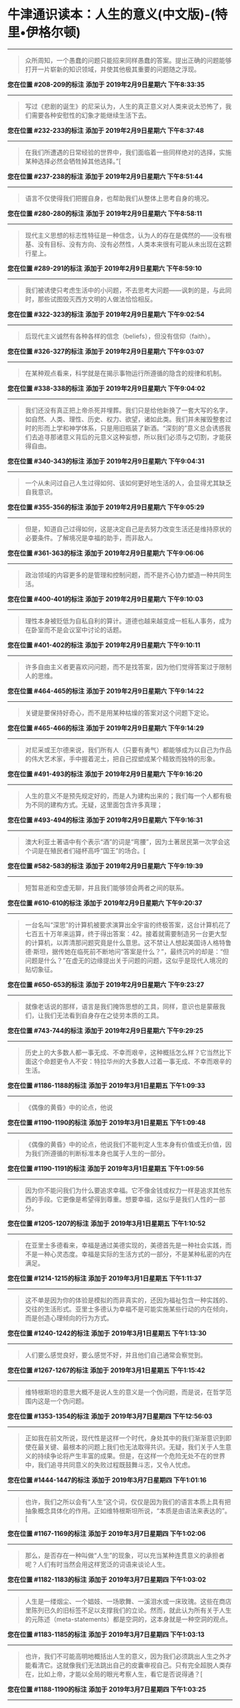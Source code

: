 # 牛津通识读本：人生的意义(中文版)-(特里•伊格尔顿)

---

> 众所周知，一个愚蠢的问题只能招来同样愚蠢的答案。提出正确的问题能够打开一片崭新的知识领域，并使其他极其重要的问题随之浮现。

**您在位置 #208-209的标注** **添加于 2019年2月9日星期六 下午8:33:35**

---

> 写过《悲剧的诞生》的尼采认为，人生的真正意义对人类来说太恐怖了，我们需要各种安慰性的幻象才能继续生活下去。

**您在位置 #232-233的标注** **添加于 2019年2月9日星期六 下午8:37:48**

---

> 在我们所遭遇的日常经验的世界中，我们面临着一些同样绝对的选择，实施某种选择必然会牺牲掉其他选择。”[

**您在位置 #237-238的标注** **添加于 2019年2月9日星期六 下午8:51:44**

---

> 语言不仅使得我们把握自身，也帮助我们从整体上思考自身的境况。

**您在位置 #280-280的标注** **添加于 2019年2月9日星期六 下午8:58:11**

---

> 现代主义思想的标志性特征是一种信念，认为人的存在是偶然的——没有根基、没有目标、没有方向、没有必然性，人类本来很有可能从未出现在这颗行星上。

**您在位置 #289-291的标注** **添加于 2019年2月9日星期六 下午8:59:10**

---

> 我们被诱使只考虑生活中的小问题，不去思考大问题——讽刺的是，与此同时，那些试图毁灭西方文明的人做法恰恰相反。

**您在位置 #322-323的标注** **添加于 2019年2月9日星期六 下午9:02:54**

---

> 后现代主义诚然有各种各样的信念（beliefs），但没有信仰（faith）。

**您在位置 #326-327的标注** **添加于 2019年2月9日星期六 下午9:03:07**

---

> 在某种观点看来，科学就是在揭示事物运行所遵循的隐含的规律和机制。

**您在位置 #338-338的标注** **添加于 2019年2月9日星期六 下午9:04:02**

---

> 我们还没有真正把上帝杀死并埋葬。我们只是给他新换了一套大写的名字，如自然、人类、理性、历史、权力、欲望，诸如此类。我们并未摧毁整套过时的形而上学和神学体系，只是用旧瓶装了新酒。“深刻的”意义总会诱惑我们去追寻那诸意义背后的元意义这种妄想，所以我们必须与之切割，才能获得自由。

**您在位置 #340-343的标注** **添加于 2019年2月9日星期六 下午9:04:31**

---

> 一个从未问过自己人生过得如何、该如何更好地生活的人，会显得尤其缺乏自我意识。

**您在位置 #355-356的标注** **添加于 2019年2月9日星期六 下午9:05:29**

---

> 但是，知道自己过得如何，这是决定自己是去努力改变生活还是维持原状的必要条件。了解境况是幸福的助手，而非敌人。

**您在位置 #361-363的标注** **添加于 2019年2月9日星期六 下午9:06:06**

---

> 政治领域的内容更多的是管理和控制问题，而不是齐心协力塑造一种共同生活。

**您在位置 #400-401的标注** **添加于 2019年2月9日星期六 下午9:10:03**

---

> 理性本身被贬低为自私自利的算计。道德也越来越变成一桩私人事务，成为在卧室而不是会议室中讨论的话题。

**您在位置 #401-402的标注** **添加于 2019年2月9日星期六 下午9:10:11**

---

> 许多自由主义者更喜欢问问题，而不是找答案，因为他们觉得答案过于限制人的思维。

**您在位置 #464-465的标注** **添加于 2019年2月9日星期六 下午9:14:22**

---

> 关键是要保持好奇心，而不是用某种枯燥的答案对这个问题下定论。

**您在位置 #465-466的标注** **添加于 2019年2月9日星期六 下午9:14:29**

---

> 对尼采或王尔德来说，我们所有人（只要有勇气）都能够成为以自己为作品的伟大艺术家，手中握着泥土，把自己捏塑成某个精致而独特的形象。

**您在位置 #491-493的标注** **添加于 2019年2月9日星期六 下午9:16:20**

---

> 人生的意义不是预先规定好的，而是人为建构出来的；我们每一个人都有极为不同的建构方式。无疑，这里面包含许多真理；

**您在位置 #493-494的标注** **添加于 2019年2月9日星期六 下午9:16:31**

---

> 澳大利亚土著语中有个表示“酒”的词是“弯腰”，因为土著居民第一次学会这个词是在殖民者们碰杯高呼“国王”的场合。[

**您在位置 #582-583的标注** **添加于 2019年2月9日星期六 下午9:19:39**

---

> 短暂易逝和空虚无聊，并且我们能够领会两者之间的联系。

**您在位置 #610-610的标注** **添加于 2019年2月9日星期六 下午9:20:37**

---

> 一台名叫“深思”的计算机被要求演算出全宇宙的终极答案，这台计算机花了七百五十万年来运算，终于得出答案：42。接着就需要制造另一台更大型的计算机，以弄清那问题究竟是什么意思。这不禁让人想起美国诗人格特鲁德·斯坦，据传她在临死前不断地问“答案是什么？”，最终沉吟的却是：“但问题是什么？”在虚无的边缘提出关于问题的问题，这似乎是现代人境况的贴切象征。

**您在位置 #650-653的标注** **添加于 2019年2月9日星期六 下午9:23:27**

---

> 就像老话说的那样，语言是我们掩饰思想的工具，同样，意识也是蒙蔽我们，让我们无法看到自身存在之徒劳本质的工具。

**您在位置 #743-744的标注** **添加于 2019年2月9日星期六 下午9:29:25**

---

> 历史上的大多数人都一事无成、不幸而艰辛，这种概括怎么样？它当然比下面这个命题更令人不安：特拉华州的大多数人过着一事无成、不幸而艰辛的生活。

**您在位置 #1186-1188的标注** **添加于 2019年3月1日星期五 下午1:09:33**

---

> 《偶像的黄昏》中的论点，他说

**您在位置 #1190-1190的标注** **添加于 2019年3月1日星期五 下午1:09:48**

---

> 《偶像的黄昏》中的论点，他说我们不能判定人生本身有价值或无价值，因为我们所遵循的判断标准本身也属于人生的一部分。

**您在位置 #1190-1191的标注** **添加于 2019年3月1日星期五 下午1:09:56**

---

> 因为你不能问我们为什么要追求幸福。它不像金钱或权力一样是追求其他东西的手段。它更像是希望得到尊重。想要幸福，这似乎是我们人性的一部分。

**您在位置 #1205-1207的标注** **添加于 2019年3月1日星期五 下午1:10:52**

---

> 在亚里士多德看来，幸福是通过美德实现的，美德首先是一种社会实践，而不是一种心灵态度。幸福是实际的生活方式的一部分，不是某种私密的内在满足。

**您在位置 #1214-1215的标注** **添加于 2019年3月1日星期五 下午1:11:37**

---

> 这不单是因为你的体验是模拟的而非真实的，还因为福祉包含一种实践的、交往的生活形式。亚里士多德认为幸福不是可能实施某些行动的内在倾向，而是创造心理倾向的行为方式。

**您在位置 #1240-1242的标注** **添加于 2019年3月1日星期五 下午1:13:30**

---

> 人们要么感觉良好，要么感觉不好，并且他们自己通常会察觉到。

**您在位置 #1267-1267的标注** **添加于 2019年3月1日星期五 下午1:15:42**

---

> 维特根斯坦的意思大概不是说人生的意义是一个伪问题，而是说，在哲学范围内这是一个伪问题。

**您在位置 #1353-1354的标注** **添加于 2019年3月7日星期四 下午12:56:03**

---

> 正如我在前文所说，现代性是这样一个时代，身处其中的我们渐渐意识到即使在最关键、最根本的问题上我们也无法取得共识。无疑，我们关于人生意义的持续争论将产生丰富的成果。但是，在这样一个危险无处不在的世界中，我们追寻共同意义的失败过程既鼓舞斗志，又令人忧虑。

**您在位置 #1444-1447的标注** **添加于 2019年3月7日星期四 下午1:01:16**

---

> 也许，我们之所以会有“人生”这个词，仅仅是因为我们的语言本质上具有把抽象概念具体化的作用。正如维特根斯坦所说，“本质是由语法来表达的”。[

**您在位置 #1167-1169的标注** **添加于 2019年3月7日星期四 下午1:02:06**

---

> 那么，是否存在一种叫做“人生”的现象，可以充当某种连贯意义的承担者呢？人们有时当然会用这样宽泛的词语来谈论人生。

**您在位置 #1182-1183的标注** **添加于 2019年3月7日星期四 下午1:03:02**

---

> 人生是一缕烟尘、一个娼妓、一场歌舞、一溪泪水或一床玫瑰。这些在商店里陈列已久的旧标签不足以支撑我们的立论。然而，就此认为所有关于人生的元陈述（meta-statements）都是空洞的，这本身就是一种空洞的观点。

**您在位置 #1183-1185的标注** **添加于 2019年3月7日星期四 下午1:03:13**

---

> 也许，我们不可能高明地概括出人生的意义，因为我们必须跳出人生之外才能看清它。这就像我们无法跳出自己的皮囊审视自己。只有完全超脱人类存在，比如上帝，才能以全局的眼光考察人生，看它是否说得通？[

**您在位置 #1188-1190的标注** **添加于 2019年3月7日星期四 下午1:03:25**

---


